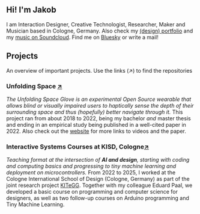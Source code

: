 ## Hi! I'm Jakob

I am Interaction Designer, Creative Technologist, Researcher, Maker and Musician based in Cologne, Germany.
Also check my [(design) portfolio](https://www.jakobkilian.de) and my [music on Soundcloud](https://soundcloud.com/praqma).
Find me on [Bluesky](https://bsky.app/profile/jkilian.bsky.social) or write a mail!

## Projects
An overview of important projects. Use the links (↗) to find the repositories

### Unfolding Space [↗](https://github.com/stars/jakobkilian/lists/unfolding-space)
_The Unfolding Space Glove is an experimental Open Source wearable that allows blind or visually impaired users to haptically sense the depth of their surrounding space and thus (hopefully) better navigate through it._
This project ran from about 2018 to 2022, being my bachelor _and_ master thesis and ending in an empirical study being published in a well-cited paper in 2022. Also check out the [website](http://unfoldingspace.org/) for more links to videos and the paper.
### Interactive Systems Courses at KISD, Cologne[↗](https://github.com/KISDinteractive)
_Teaching format at the intersection of **AI and design**, starting with coding and computing basics and progressing to tiny machine learning and deployment on microcontrollers._
From 2022 to 2025, I worked at the Cologne International School of Design (Cologne, Germany) as part of the joint research project [KITeGG](https://www.gestaltung.ai/en). Together with my colleague Eduard Paal, we developed a basic course on programming and computer science for designers, as well as two follow-up courses on Arduino programming and Tiny Machine Learning.
